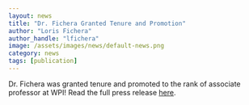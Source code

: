 ```yaml
---
layout: news
title: "Dr. Fichera Granted Tenure and Promotion"
author: "Loris Fichera"
author_handle: "lfichera"
image: /assets/images/news/default-news.png
category: news
tags: [publication]
---
```


Dr. Fichera was granted tenure and promoted to the rank of associate professor at WPI!
Read the full press release [here][1].

[1]: https://www.wpi.edu/news/wpi-announces-2025-faculty-promotions-and-tenure-awards
